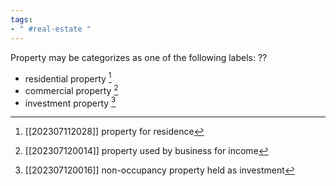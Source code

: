 ```yaml
---
tags:
- " #real-estate "
---
```


Property may be categorizes as one of the following labels:
??
- residential property [^1]
- commercial property [^2]
- investment property [^3] <!--SR:!2023-09-10,6,190-->

[^1]: [[202307112028]] property for residence
[^2]: [[202307120014]] property used by business for income
[^3]: [[202307120016]] non-occupancy property held as investment